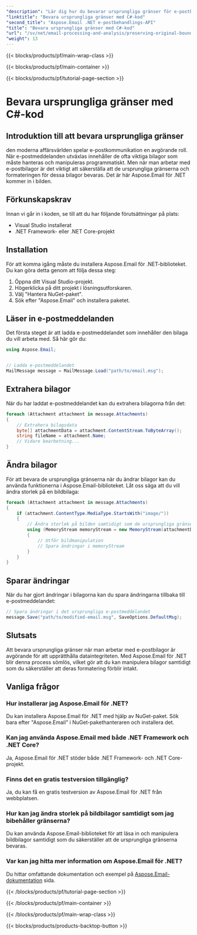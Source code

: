 ```yaml
---
"description": "Lär dig hur du bevarar ursprungliga gränser för e-postbilagor med hjälp av C# och Aspose.Email för .NET. Steg-för-steg-guide med källkod."
"linktitle": "Bevara ursprungliga gränser med C#-kod"
"second_title": "Aspose.Email .NET e-postbehandlings-API"
"title": "Bevara ursprungliga gränser med C#-kod"
"url": "/sv/net/email-processing-and-analysis/preserving-original-boundaries-using-csharp-code/"
"weight": 13
---
```


{{< blocks/products/pf/main-wrap-class >}}

{{< blocks/products/pf/main-container >}}

{{< blocks/products/pf/tutorial-page-section >}}

# Bevara ursprungliga gränser med C#-kod


## Introduktion till att bevara ursprungliga gränser

den moderna affärsvärlden spelar e-postkommunikation en avgörande roll. När e-postmeddelanden utväxlas innehåller de ofta viktiga bilagor som måste hanteras och manipuleras programmatiskt. Men när man arbetar med e-postbilagor är det viktigt att säkerställa att de ursprungliga gränserna och formateringen för dessa bilagor bevaras. Det är här Aspose.Email för .NET kommer in i bilden.

## Förkunskapskrav

Innan vi går in i koden, se till att du har följande förutsättningar på plats:

- Visual Studio installerat
- .NET Framework- eller .NET Core-projekt

## Installation

För att komma igång måste du installera Aspose.Email för .NET-biblioteket. Du kan göra detta genom att följa dessa steg:

1. Öppna ditt Visual Studio-projekt.
2. Högerklicka på ditt projekt i lösningsutforskaren.
3. Välj "Hantera NuGet-paket".
4. Sök efter "Aspose.Email" och installera paketet.

## Läser in e-postmeddelanden

Det första steget är att ladda e-postmeddelandet som innehåller den bilaga du vill arbeta med. Så här gör du:

```csharp
using Aspose.Email;


// Ladda e-postmeddelandet
MailMessage message = MailMessage.Load("path/to/email.msg");
```

## Extrahera bilagor

När du har laddat e-postmeddelandet kan du extrahera bilagorna från det:

```csharp
foreach (Attachment attachment in message.Attachments)
{
    // Extrahera bilagsdata
    byte[] attachmentData = attachment.ContentStream.ToByteArray();
    string fileName = attachment.Name;
    // Vidare bearbetning...
}
```

## Ändra bilagor

För att bevara de ursprungliga gränserna när du ändrar bilagor kan du använda funktionerna i Aspose.Email-biblioteket. Låt oss säga att du vill ändra storlek på en bildbilaga:

```csharp
foreach (Attachment attachment in message.Attachments)
{
    if (attachment.ContentType.MediaType.StartsWith("image/"))
    {
        // Ändra storlek på bilden samtidigt som de ursprungliga gränserna bevaras
        using (MemoryStream memoryStream = new MemoryStream(attachmentData))
        {
            // Utför bildmanipulation
            // Spara ändringar i memoryStream
        }
    }
}
```

## Sparar ändringar

När du har gjort ändringar i bilagorna kan du spara ändringarna tillbaka till e-postmeddelandet:

```csharp
// Spara ändringar i det ursprungliga e-postmeddelandet
message.Save("path/to/modified-email.msg", SaveOptions.DefaultMsg);
```

## Slutsats

Att bevara ursprungliga gränser när man arbetar med e-postbilagor är avgörande för att upprätthålla dataintegriteten. Med Aspose.Email för .NET blir denna process sömlös, vilket gör att du kan manipulera bilagor samtidigt som du säkerställer att deras formatering förblir intakt.

## Vanliga frågor

### Hur installerar jag Aspose.Email för .NET?

Du kan installera Aspose.Email för .NET med hjälp av NuGet-paket. Sök bara efter "Aspose.Email" i NuGet-pakethanteraren och installera det.

### Kan jag använda Aspose.Email med både .NET Framework och .NET Core?

Ja, Aspose.Email för .NET stöder både .NET Framework- och .NET Core-projekt.

### Finns det en gratis testversion tillgänglig?

Ja, du kan få en gratis testversion av Aspose.Email för .NET från webbplatsen.

### Hur kan jag ändra storlek på bildbilagor samtidigt som jag bibehåller gränserna?

Du kan använda Aspose.Email-biblioteket för att läsa in och manipulera bildbilagor samtidigt som du säkerställer att de ursprungliga gränserna bevaras.

### Var kan jag hitta mer information om Aspose.Email för .NET?

Du hittar omfattande dokumentation och exempel på [Aspose.Email-dokumentation](https://reference.aspose.com/email/net/) sida.

{{< /blocks/products/pf/tutorial-page-section >}}

{{< /blocks/products/pf/main-container >}}

{{< /blocks/products/pf/main-wrap-class >}}

{{< blocks/products/products-backtop-button >}}